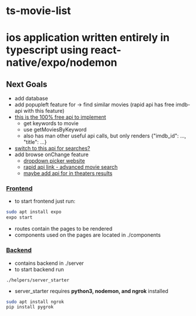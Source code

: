 # ts-movie-list

# ios application written entirely in typescript using react-native/expo/nodemon

## Next Goals
* add database
* add popupleft feature for -> find similar movies (rapid api has free imdb-api with this feature)
* [this is the 100% free api to implement](https://rapidapi.com/SAdrian/api/data-imdb1/)
    * get keywords to movie 
    * use getMoviesByKeyword
    * also has man other useful api calls, but only renders {"imdb_id": ..., "title": ...}  
* [switch to this api for searches?](https://rapidapi.com/hmerritt/api/imdb-internet-movie-database-unofficial/)
* add browse onChange feature 
    * [dropdown picker website](https://hossein-zare.github.io/react-native-dropdown-picker-website/docs/usage)
    * [rapid api link - advanced movie search](https://rapidapi.com/jakash1997/api/advanced-movie-search/)
    * [maybe add api for in theaters results](https://rapidapi.com/patriciaatrindade/api/movies115/)


### [Frontend](./frontend/)  
* to start frontend just run:
```bash
sudo apt install expo
expo start
```
* routes contain the pages to be rendered
* components used on the pages are located in ./components

### [Backend](./backend/server)  
* contains backend in ./server  
* to start backend run
```
./helpers/server_starter
```
* server_starter requires __python3, nodemon, and ngrok__ installed
```bash
sudo apt install ngrok
pip install pygrok
```

